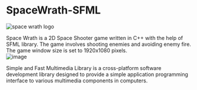 # SpaceWrath-SFML

![space wrath logo](https://user-images.githubusercontent.com/107755209/227140856-60e1f149-b7ef-4a89-a4cc-16d9b503c60b.png)


Space Wrath is a 2D Space Shooter game written in C++ with the help of SFML library. The game
involves shooting enemies and avoiding enemy fire. The game window size is set to
1920x1080 pixels.
<br>
![image](https://user-images.githubusercontent.com/107755209/227141507-12856b06-f4ae-48d0-9017-7b1ff82dcc57.png)

Simple and Fast Multimedia Library is a cross-platform software development library
designed to provide a simple application programming interface to various multimedia
components in computers.
